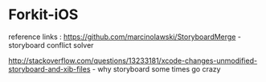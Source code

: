 # Forkit-iOS

reference links : 
https://github.com/marcinolawski/StoryboardMerge - storyboard conflict solver

http://stackoverflow.com/questions/13233181/xcode-changes-unmodified-storyboard-and-xib-files - why storyboard some times go crazy
